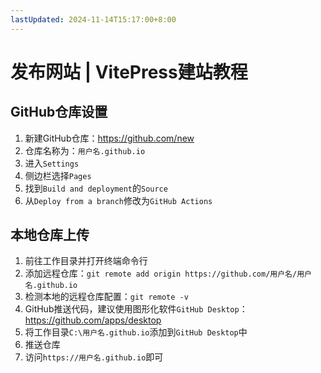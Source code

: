 ```yaml
---
lastUpdated: 2024-11-14T15:17:00+8:00
---
```


# 发布网站 | VitePress建站教程

## GitHub仓库设置

1. 新建GitHub仓库：<https://github.com/new>
2. 仓库名称为：```用户名.github.io```
3. 进入```Settings```
4. 侧边栏选择```Pages```
5. 找到```Build and deployment```的```Source```
6. 从```Deploy from a branch```修改为```GitHub Actions```

## 本地仓库上传

1. 前往工作目录并打开终端命令行
2. 添加远程仓库：```git remote add origin https://github.com/用户名/用户名.github.io```
3. 检测本地的远程仓库配置：```git remote -v```
4. GitHub推送代码，建议使用图形化软件```GitHub Desktop```：<https://github.com/apps/desktop>
5. 将工作目录```C:\用户名.github.io```添加到```GitHub Desktop```中
6. 推送仓库
7. 访问```https://用户名.github.io```即可